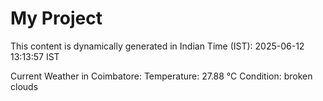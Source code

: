 # My Project

This content is dynamically generated in Indian Time (IST): 2025-06-12 13:13:57 IST


Current Weather in Coimbatore:
Temperature: 27.88 °C
Condition: broken clouds
